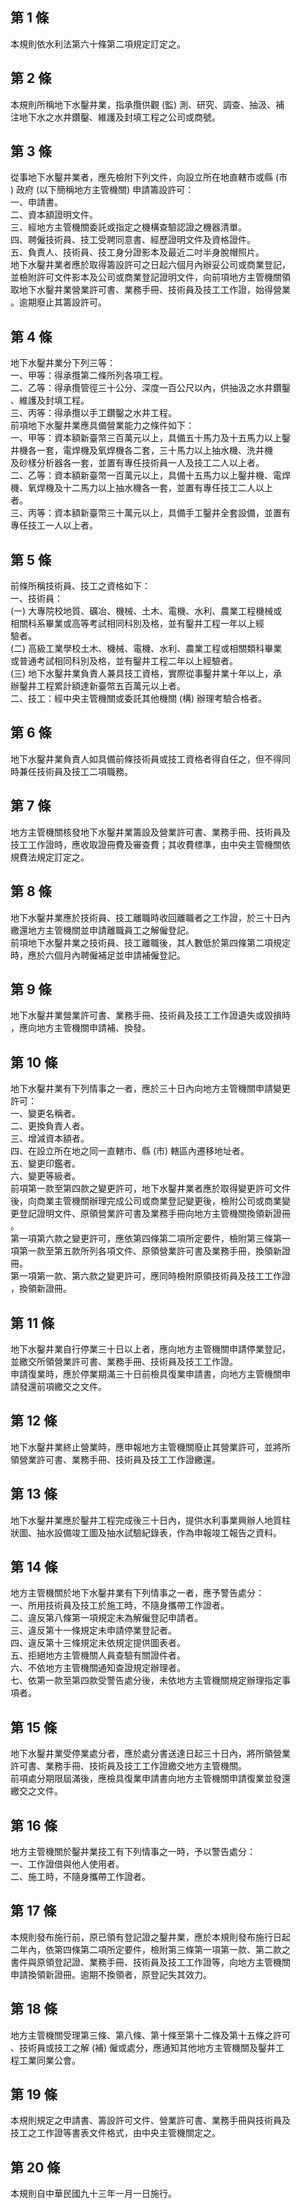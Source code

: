第 1 條
-------
本規則依水利法第六十條第二項規定訂定之。

第 2 條
-------
本規則所稱地下水鑿井業，指承攬供觀 (監) 測、研究、調查、抽汲、補  
注地下水之水井鑽鑿、維護及封填工程之公司或商號。

第 3 條
-------
從事地下水鑿井業者，應先檢附下列文件，向設立所在地直轄市或縣 (市  
) 政府 (以下簡稱地方主管機關) 申請籌設許可：  
一、申請書。  
二、資本額證明文件。  
三、經地方主管機關委託或指定之機構查驗認證之機器清單。  
四、聘僱技術員、技工受聘同意書、經歷證明文件及資格證件。  
五、負責人、技術員、技工身分證影本及最近二吋半身脫帽照片。  
地下水鑿井業者應於取得籌設許可之日起六個月內辦妥公司或商業登記，  
並檢附許可文件影本及公司或商業登記證明文件，向前項地方主管機關領  
取地下水鑿井業營業許可書、業務手冊、技術員及技工工作證，始得營業  
。逾期廢止其籌設許可。

第 4 條
-------
地下水鑿井業分下列三等：  
一、甲等：得承攬第二條所列各項工程。  
二、乙等：得承攬管徑三十公分、深度一百公尺以內，供抽汲之水井鑽鑿  
    、維護及封填工程。  
三、丙等：得承攬以手工鑽鑿之水井工程。  
前項地下水鑿井業應具備營業能力之條件如下：  
一、甲等：資本額新臺幣三百萬元以上，具備五十馬力及十五馬力以上鑿  
    井機各一套，電焊機及氧焊機各二套，三十馬力以上抽水機、洗井機  
    及砂樣分析器各一套，並置有專任技術員一人及技工二人以上者。  
二、乙等：資本額新臺幣一百萬元以上，具備十五馬力以上鑿井機、電焊  
    機、氧焊機及十二馬力以上抽水機各一套，並置有專任技工二人以上  
    者。  
三、丙等：資本額新臺幣三十萬元以上，具備手工鑿井全套設備，並置有  
    專任技工一人以上者。

第 5 條
-------
前條所稱技術員、技工之資格如下：  
一、技術員：  
 (一) 大專院校地質、礦冶、機械、土木、電機、水利、農業工程機械或  
      相關科系畢業或高等考試相同科別及格，並有鑿井工程一年以上經  
      驗者。  
 (二) 高級工業學校土木、機械、電機、水利、農業工程或相關類科畢業  
      或普通考試相同科別及格，並有鑿井工程二年以上經驗者。  
 (三) 地下水鑿井業負責人兼具技工資格，實際從事鑿井業十年以上，承  
      辦鑿井工程累計額達新臺幣五百萬元以上者。  
二、技工：經中央主管機關或委託其他機關 (構) 辦理考驗合格者。

第 6 條
-------
地下水鑿井業負責人如具備前條技術員或技工資格者得自任之，但不得同  
時兼任技術員及技工二項職務。

第 7 條
-------
地方主管機關核發地下水鑿井業籌設及營業許可書、業務手冊、技術員及  
技工工作證時，應收取證冊費及審查費；其收費標準，由中央主管機關依  
規費法規定訂定之。

第 8 條
-------
地下水鑿井業應於技術員、技工離職時收回離職者之工作證，於三十日內  
繳還地方主管機關並申請離職員工之解僱登記。  
前項地下水鑿井業之技術員、技工離職後，其人數低於第四條第二項規定  
時，應於六個月內聘僱補足並申請補僱登記。

第 9 條
-------
地下水鑿井業營業許可書、業務手冊、技術員及技工工作證遺失或毀損時  
，應向地方主管機關申請補、換發。

第 10 條
--------
地下水鑿井業有下列情事之一者，應於三十日內向地方主管機關申請變更  
許可：  
一、變更名稱者。  
二、更換負責人者。  
三、增減資本額者。  
四、在設立所在地之同一直轄市、縣 (市) 轄區內遷移地址者。  
五、變更印鑑者。  
六、變更等級者。  
前項第一款至第四款之變更許可，地下水鑿井業者應於取得變更許可文件  
後，向商業主管機關辦理完成公司或商業登記變更後，檢附公司或商業變  
更登記證明文件、原領營業許可書及業務手冊向地方主管機關換領新證冊  
。  
第一項第六款之變更許可，應依第四條第二項所定要件，檢附第三條第一  
項第一款至第五款所列各項文件、原領營業許可書及業務手冊，換領新證  
冊。  
第一項第一款、第六款之變更許可，應同時檢附原領技術員及技工工作證  
，換領新證冊。

第 11 條
--------
地下水鑿井業自行停業三十日以上者，應向地方主管機關申請停業登記，  
並繳交所領營業許可書、業務手冊、技術員及技工工作證。  
申請復業時，應於停業期滿三十日前檢具復業申請書，向地方主管機關申  
請發還前項繳交之文件。

第 12 條
--------
地下水鑿井業終止營業時，應申報地方主管機關廢止其營業許可，並將所  
領營業許可書、業務手冊、技術員及技工工作證繳還。

第 13 條
--------
地下水鑿井業應於鑿井工程完成後三十日內，提供水利事業興辦人地質柱  
狀圖、抽水設備竣工圖及抽水試驗紀錄表，作為申報竣工報告之資料。

第 14 條
--------
地方主管機關於地下水鑿井業有下列情事之一者，應予警告處分：  
一、所用技術員及技工於施工時，不隨身攜帶工作證者。  
二、違反第八條第一項規定未為解僱登記申請者。  
三、違反第十一條規定未申請停業登記者。  
四、違反第十三條規定未依規定提供圖表者。  
五、拒絕地方主管機關人員查驗有關證件者。  
六、不依地方主管機關通知查證規定辦理者。  
七、依第一款至第四款受警告處分後，未依地方主管機關規定辦理指定事  
    項者。

第 15 條
--------
地下水鑿井業受停業處分者，應於處分書送達日起三十日內，將所領營業  
許可書、業務手冊、技術員及技工工作證繳交地方主管機關。  
前項處分期限屆滿後，應檢具復業申請書向地方主管機關申請復業並發還  
繳交之文件。

第 16 條
--------
地方主管機關於鑿井業技工有下列情事之一時，予以警告處分：  
一、工作證借與他人使用者。  
二、施工時，不隨身攜帶工作證者。

第 17 條
--------
本規則發布施行前，原已領有登記證之鑿井業，應於本規則發布施行日起  
二年內，依第四條第二項所定要件，檢附第三條第一項第一款、第二款之  
書件與原領登記證、業務手冊、技術員及技工工作證等，向地方主管機關  
申請換領新證冊。逾期不換領者，原登記失其效力。

第 18 條
--------
地方主管機關受理第三條、第八條、第十條至第十二條及第十五條之許可  
、技術員或技工之解 (補) 僱或處分，應通知其他地方主管機關及鑿井工  
程工業同業公會。

第 19 條
--------
本規則規定之申請書、籌設許可文件、營業許可書、業務手冊與技術員及  
技工之工作證等書表文件格式，由中央主管機關定之。

第 20 條
--------
本規則自中華民國九十三年一月一日施行。

